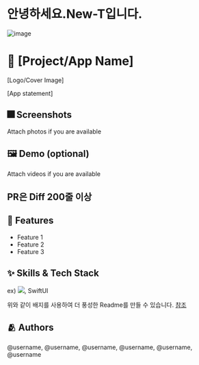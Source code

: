 # 안녕하세요.New-T입니다.
![image](https://github.com/user-attachments/assets/51308ebc-3b10-4194-9b27-e0c564a3e1d2)

# :iphone: [Project/App Name]
[Logo/Cover Image]

[App statement]

## :fireworks: Screenshots

Attach photos if you are available

## :framed_picture: Demo (optional)

Attach videos if you are available

## PR은 Diff 200줄 이상
## :pushpin: Features

- Feature 1
- Feature 2
- Feature 3


## :sparkles: Skills & Tech Stack

ex) <img src="https://img.shields.io/badge/Swift-FA7343?style=flat&logo=Swift&logoColor=white"/>, SwiftUI

위와 같이 배지를 사용하여 더 풍성한 Readme를 만들 수 있습니다.
[참조](https://shields.io/)


## :people_hugging: Authors

@username, @username, @username, @username, @username, @username
